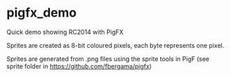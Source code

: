# pigfx_demo
Quick demo showing RC2014 with PigFX

Sprites are created as 8-bit coloured pixels, each byte represents one pixel.

Sprites are generated from .png files using the sprite tools in PigF (see sprite folder in https://github.com/fbergama/pigfx)
